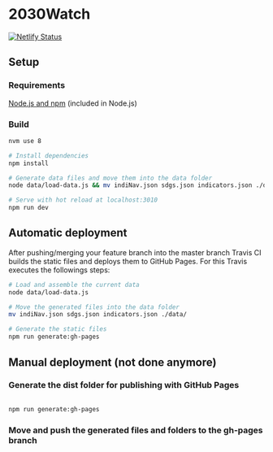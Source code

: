 # 2030Watch

[![Netlify Status](https://api.netlify.com/api/v1/badges/aa0260cd-91c0-4f16-bd85-11373bdeeb2b/deploy-status)](https://app.netlify.com/sites/2030-watch/deploys)

## Setup

### Requirements
[Node.js and npm](https://nodejs.org/en/download/package-manager/) (included in Node.js)

### Build

``` bash
nvm use 8

# Install dependencies
npm install

# Generate data files and move them into the data folder
node data/load-data.js && mv indiNav.json sdgs.json indicators.json ./data/

# Serve with hot reload at localhost:3010
npm run dev

```


## Automatic deployment

After pushing/merging your feature branch into the master branch Travis CI builds the static files and deploys them to GitHub Pages. For this Travis executes the followings steps:

``` bash
# Load and assemble the current data
node data/load-data.js

# Move the generated files into the data folder
mv indiNav.json sdgs.json indicators.json ./data/

# Generate the static files
npm run generate:gh-pages
```


## Manual deployment (not done anymore)

### Generate the dist folder for publishing with GitHub Pages

``` bash

npm run generate:gh-pages

```

### Move and push the generated files and folders to the gh-pages branch
